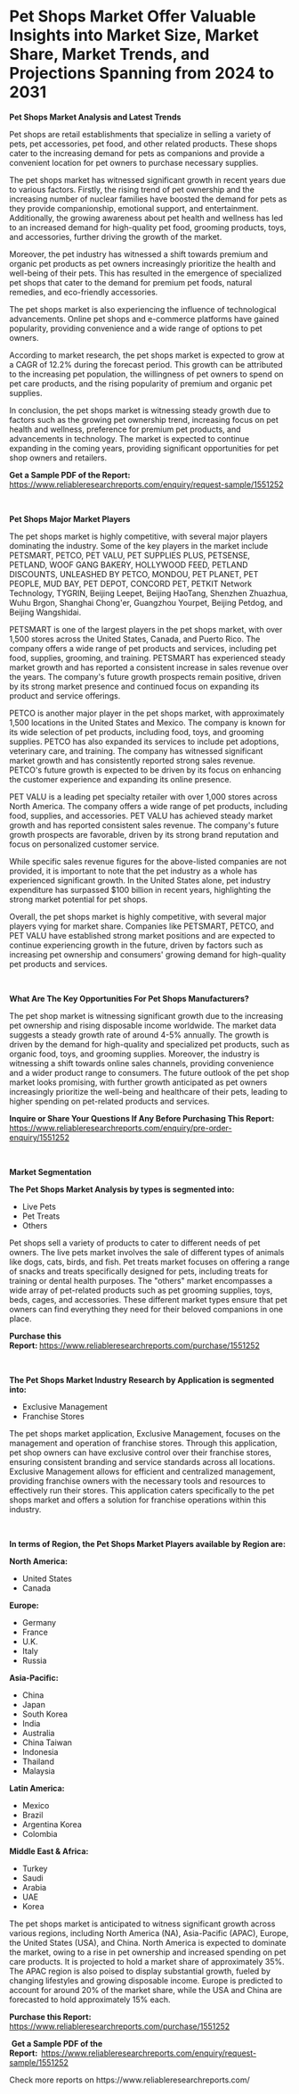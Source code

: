 <p><h1>Pet Shops Market Offer Valuable Insights into Market Size, Market Share, Market Trends, and Projections Spanning from 2024 to 2031</h1></p><p><strong>Pet Shops Market Analysis and Latest Trends</strong></p>
<p><p>Pet shops are retail establishments that specialize in selling a variety of pets, pet accessories, pet food, and other related products. These shops cater to the increasing demand for pets as companions and provide a convenient location for pet owners to purchase necessary supplies.</p><p>The pet shops market has witnessed significant growth in recent years due to various factors. Firstly, the rising trend of pet ownership and the increasing number of nuclear families have boosted the demand for pets as they provide companionship, emotional support, and entertainment. Additionally, the growing awareness about pet health and wellness has led to an increased demand for high-quality pet food, grooming products, toys, and accessories, further driving the growth of the market.</p><p>Moreover, the pet industry has witnessed a shift towards premium and organic pet products as pet owners increasingly prioritize the health and well-being of their pets. This has resulted in the emergence of specialized pet shops that cater to the demand for premium pet foods, natural remedies, and eco-friendly accessories.</p><p>The pet shops market is also experiencing the influence of technological advancements. Online pet shops and e-commerce platforms have gained popularity, providing convenience and a wide range of options to pet owners.</p><p>According to market research, the pet shops market is expected to grow at a CAGR of 12.2% during the forecast period. This growth can be attributed to the increasing pet population, the willingness of pet owners to spend on pet care products, and the rising popularity of premium and organic pet supplies.</p><p>In conclusion, the pet shops market is witnessing steady growth due to factors such as the growing pet ownership trend, increasing focus on pet health and wellness, preference for premium pet products, and advancements in technology. The market is expected to continue expanding in the coming years, providing significant opportunities for pet shop owners and retailers.</p></p>
<p><strong>Get a Sample PDF of the Report:&nbsp;</strong> <a href="https://www.reliableresearchreports.com/enquiry/request-sample/1551252">https://www.reliableresearchreports.com/enquiry/request-sample/1551252</a></p>
<p>&nbsp;</p>
<p><strong>Pet Shops Major Market Players</strong></p>
<p><p>The pet shops market is highly competitive, with several major players dominating the industry. Some of the key players in the market include PETSMART, PETCO, PET VALU, PET SUPPLIES PLUS, PETSENSE, PETLAND, WOOF GANG BAKERY, HOLLYWOOD FEED, PETLAND DISCOUNTS, UNLEASHED BY PETCO, MONDOU, PET PLANET, PET PEOPLE, MUD BAY, PET DEPOT, CONCORD PET, PETKIT Network Technology, TYGRIN, Beijing Leepet, Beijing HaoTang, Shenzhen Zhuazhua, Wuhu Brgon, Shanghai Chong'er, Guangzhou Yourpet, Beijing Petdog, and Beijing Wangshidai.</p><p>PETSMART is one of the largest players in the pet shops market, with over 1,500 stores across the United States, Canada, and Puerto Rico. The company offers a wide range of pet products and services, including pet food, supplies, grooming, and training. PETSMART has experienced steady market growth and has reported a consistent increase in sales revenue over the years. The company's future growth prospects remain positive, driven by its strong market presence and continued focus on expanding its product and service offerings.</p><p>PETCO is another major player in the pet shops market, with approximately 1,500 locations in the United States and Mexico. The company is known for its wide selection of pet products, including food, toys, and grooming supplies. PETCO has also expanded its services to include pet adoptions, veterinary care, and training. The company has witnessed significant market growth and has consistently reported strong sales revenue. PETCO's future growth is expected to be driven by its focus on enhancing the customer experience and expanding its online presence.</p><p>PET VALU is a leading pet specialty retailer with over 1,000 stores across North America. The company offers a wide range of pet products, including food, supplies, and accessories. PET VALU has achieved steady market growth and has reported consistent sales revenue. The company's future growth prospects are favorable, driven by its strong brand reputation and focus on personalized customer service.</p><p>While specific sales revenue figures for the above-listed companies are not provided, it is important to note that the pet industry as a whole has experienced significant growth. In the United States alone, pet industry expenditure has surpassed $100 billion in recent years, highlighting the strong market potential for pet shops.</p><p>Overall, the pet shops market is highly competitive, with several major players vying for market share. Companies like PETSMART, PETCO, and PET VALU have established strong market positions and are expected to continue experiencing growth in the future, driven by factors such as increasing pet ownership and consumers' growing demand for high-quality pet products and services.</p></p>
<p>&nbsp;</p>
<p><strong>What Are The Key Opportunities For Pet Shops Manufacturers?</strong></p>
<p><p>The pet shop market is witnessing significant growth due to the increasing pet ownership and rising disposable income worldwide. The market data suggests a steady growth rate of around 4-5% annually. The growth is driven by the demand for high-quality and specialized pet products, such as organic food, toys, and grooming supplies. Moreover, the industry is witnessing a shift towards online sales channels, providing convenience and a wider product range to consumers. The future outlook of the pet shop market looks promising, with further growth anticipated as pet owners increasingly prioritize the well-being and healthcare of their pets, leading to higher spending on pet-related products and services.</p></p>
<p><strong>Inquire or Share Your Questions If Any Before Purchasing This Report:</strong> <a href="https://www.reliableresearchreports.com/enquiry/pre-order-enquiry/1551252">https://www.reliableresearchreports.com/enquiry/pre-order-enquiry/1551252</a></p>
<p>&nbsp;</p>
<p><strong>Market Segmentation</strong></p>
<p><strong>The Pet Shops Market Analysis by types is segmented into:</strong></p>
<p><ul><li>Live Pets</li><li>Pet Treats</li><li>Others</li></ul></p>
<p><p>Pet shops sell a variety of products to cater to different needs of pet owners. The live pets market involves the sale of different types of animals like dogs, cats, birds, and fish. Pet treats market focuses on offering a range of snacks and treats specifically designed for pets, including treats for training or dental health purposes. The "others" market encompasses a wide array of pet-related products such as pet grooming supplies, toys, beds, cages, and accessories. These different market types ensure that pet owners can find everything they need for their beloved companions in one place.</p></p>
<p><strong>Purchase this Report:&nbsp;</strong><a href="https://www.reliableresearchreports.com/purchase/1551252">https://www.reliableresearchreports.com/purchase/1551252</a></p>
<p>&nbsp;</p>
<p><strong>The Pet Shops Market Industry Research by Application is segmented into:</strong></p>
<p><ul><li>Exclusive Management</li><li>Franchise Stores</li></ul></p>
<p><p>The pet shops market application, Exclusive Management, focuses on the management and operation of franchise stores. Through this application, pet shop owners can have exclusive control over their franchise stores, ensuring consistent branding and service standards across all locations. Exclusive Management allows for efficient and centralized management, providing franchise owners with the necessary tools and resources to effectively run their stores. This application caters specifically to the pet shops market and offers a solution for franchise operations within this industry.</p></p>
<p>&nbsp;</p>
<p><strong>In terms of Region, the Pet Shops Market Players available by Region are:</strong></p>
<p>
    <p> <strong> North America: </strong>
        <ul>
            <li>United States</li>
            <li>Canada</li>
        </ul>
        </p> 
    <p> <strong> Europe: </strong>
        <ul>
            <li>Germany</li>
            <li>France</li>
            <li>U.K.</li>
            <li>Italy</li>
            <li>Russia</li>
        </ul>
        </p> 
    <p> <strong> Asia-Pacific: </strong>
        <ul>
            <li>China</li>
            <li>Japan</li>
            <li>South Korea</li>
            <li>India</li>
            <li>Australia</li>
            <li>China Taiwan</li>
            <li>Indonesia</li>
            <li>Thailand</li>
            <li>Malaysia</li>
        </ul>
        </p> 
    <p> <strong> Latin America: </strong>
        <ul>
            <li>Mexico</li>
            <li>Brazil</li>
            <li>Argentina Korea</li>
            <li>Colombia</li>
        </ul>
        </p> 
    <p> <strong> Middle East & Africa: </strong>
        <ul>
            <li>Turkey</li>
            <li>Saudi</li>
            <li>Arabia</li>
            <li>UAE</li>
            <li>Korea</li>
        </ul>
    </p>
    </p>
<p><p>The pet shops market is anticipated to witness significant growth across various regions, including North America (NA), Asia-Pacific (APAC), Europe, the United States (USA), and China. North America is expected to dominate the market, owing to a rise in pet ownership and increased spending on pet care products. It is projected to hold a market share of approximately 35%. The APAC region is also poised to display substantial growth, fueled by changing lifestyles and growing disposable income. Europe is predicted to account for around 20% of the market share, while the USA and China are forecasted to hold approximately 15% each.</p></p>
<p><strong>Purchase this Report: </strong><a href="https://www.reliableresearchreports.com/purchase/1551252">https://www.reliableresearchreports.com/purchase/1551252</a></p>
<p>&nbsp;<strong>Get a Sample PDF of the Report:&nbsp;&nbsp;</strong><a href="https://www.reliableresearchreports.com/enquiry/request-sample/1551252">https://www.reliableresearchreports.com/enquiry/request-sample/1551252</a></p>
<p><strong></strong></p>
<p>Check more reports on https://www.reliableresearchreports.com/</p>